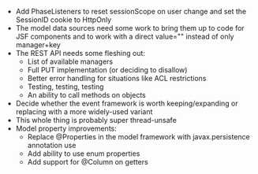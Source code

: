 - Add PhaseListeners to reset sessionScope on user change and set the SessionID cookie to HttpOnly
- The model data sources need some work to bring them up to code for JSF components and to work with a direct value="" instead of only manager+key
- The REST API needs some fleshing out:
	- List of available managers
	- Full PUT implementation (or deciding to disallow)
	- Better error handling for situations like ACL restrictions
	- Testing, testing, testing
	- An ability to call methods on objects
- Decide whether the event framework is worth keeping/expanding or replacing with a more widely-used variant
- This whole thing is probably super thread-unsafe
- Model property improvements:
	- Replace @Properties in the model framework with javax.persistence annotation use
	- Add ability to use enum properties
	- Add support for @Column on getters
